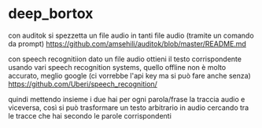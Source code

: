 # deep_bortox
con auditok si spezzetta un file audio in tanti file audio (tramite un comando da prompt)
https://github.com/amsehili/auditok/blob/master/README.md

con speech recognitiion dato un file audio ottieni il testo corrispondente usando vari speech recognition systems, quello offline non è molto accurato, meglio google (ci vorrebbe l'api key ma si può fare anche senza)
https://github.com/Uberi/speech_recognition/

quindi mettendo insieme i due hai per ogni parola/frase la traccia audio e viceversa, così si può trasformare un testo arbitrario in audio cercando tra le tracce che hai secondo le parole corrispondenti
